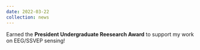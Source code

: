 ```yaml
---
date: 2022-03-22
collection: news
---
```

Earned the **President Undergraduate Reesearch Award** to support my work on EEG/SSVEP sensing!